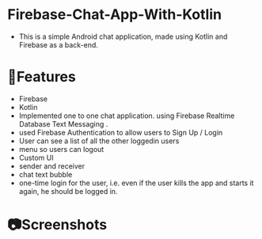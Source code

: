 # Firebase-Chat-App-With-Kotlin

- This is a simple Android chat application, made using Kotlin and Firebase as a back-end.

# 📲Features

- Firebase
- Kotlin
- Implemented one to one chat application. using Firebase Realtime Database Text Messaging .
- used Firebase Authentication to allow users to Sign Up / Login
- User can see a list of all the other loggedin users
- menu so users can logout
- Custom UI
- sender and receiver
- chat text bubble
- one-time login for the user, i.e. even if the user kills the app and starts it again, he should be logged in.

# 📷Screenshots
